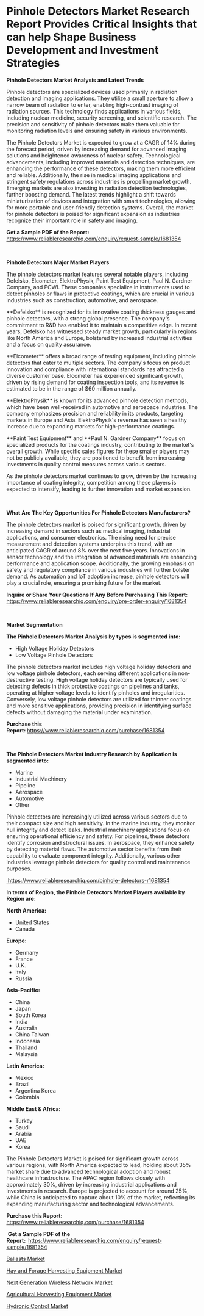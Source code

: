 <p><h1>Pinhole Detectors Market Research Report Provides Critical Insights that can help Shape Business Development and Investment Strategies</h1></p><p><strong>Pinhole Detectors Market Analysis and Latest Trends</strong></p>
<p><p>Pinhole detectors are specialized devices used primarily in radiation detection and imaging applications. They utilize a small aperture to allow a narrow beam of radiation to enter, enabling high-contrast imaging of radiation sources. This technology finds applications in various fields, including nuclear medicine, security screening, and scientific research. The precision and sensitivity of pinhole detectors make them valuable for monitoring radiation levels and ensuring safety in various environments.</p><p>The Pinhole Detectors Market is expected to grow at a CAGR of 14% during the forecast period, driven by increasing demand for advanced imaging solutions and heightened awareness of nuclear safety. Technological advancements, including improved materials and detection techniques, are enhancing the performance of these detectors, making them more efficient and reliable. Additionally, the rise in medical imaging applications and stringent safety regulations across industries is propelling market growth. Emerging markets are also investing in radiation detection technologies, further boosting demand. The latest trends highlight a shift towards miniaturization of devices and integration with smart technologies, allowing for more portable and user-friendly detection systems. Overall, the market for pinhole detectors is poised for significant expansion as industries recognize their important role in safety and imaging.</p></p>
<p><strong>Get a Sample PDF of the Report:&nbsp;</strong> <a href="https://www.reliableresearchiq.com/enquiry/request-sample/1681354?utm_campaign=1121&utm_medium=2&utm_source=Github&utm_content=ia&utm_term=16122024&utm_id=pinhole-detectors">https://www.reliableresearchiq.com/enquiry/request-sample/1681354</a></p>
<p>&nbsp;</p>
<p><strong>Pinhole Detectors Major Market Players</strong></p>
<p><p>The pinhole detectors market features several notable players, including Defelsko, Elcometer, ElektroPhysik, Paint Test Equipment, Paul N. Gardner Company, and PCWI. These companies specialize in instruments used to detect pinholes or flaws in protective coatings, which are crucial in various industries such as construction, automotive, and aerospace.</p><p>**Defelsko** is recognized for its innovative coating thickness gauges and pinhole detectors, with a strong global presence. The company's commitment to R&D has enabled it to maintain a competitive edge. In recent years, Defelsko has witnessed steady market growth, particularly in regions like North America and Europe, bolstered by increased industrial activities and a focus on quality assurance.</p><p>**Elcometer** offers a broad range of testing equipment, including pinhole detectors that cater to multiple sectors. The company's focus on product innovation and compliance with international standards has attracted a diverse customer base. Elcometer has experienced significant growth, driven by rising demand for coating inspection tools, and its revenue is estimated to be in the range of $60 million annually.</p><p>**ElektroPhysik** is known for its advanced pinhole detection methods, which have been well-received in automotive and aerospace industries. The company emphasizes precision and reliability in its products, targeting markets in Europe and Asia. ElektroPhysik's revenue has seen a healthy increase due to expanding markets for high-performance coatings.</p><p>**Paint Test Equipment** and **Paul N. Gardner Company** focus on specialized products for the coatings industry, contributing to the market's overall growth. While specific sales figures for these smaller players may not be publicly available, they are positioned to benefit from increasing investments in quality control measures across various sectors.</p><p>As the pinhole detectors market continues to grow, driven by the increasing importance of coating integrity, competition among these players is expected to intensify, leading to further innovation and market expansion.</p></p>
<p>&nbsp;</p>
<p><strong>What Are The Key Opportunities For Pinhole Detectors Manufacturers?</strong></p>
<p><p>The pinhole detectors market is poised for significant growth, driven by increasing demand in sectors such as medical imaging, industrial applications, and consumer electronics. The rising need for precise measurement and detection systems underpins this trend, with an anticipated CAGR of around 8% over the next five years. Innovations in sensor technology and the integration of advanced materials are enhancing performance and application scope. Additionally, the growing emphasis on safety and regulatory compliance in various industries will further bolster demand. As automation and IoT adoption increase, pinhole detectors will play a crucial role, ensuring a promising future for the market.</p></p>
<p><strong>Inquire or Share Your Questions If Any Before Purchasing This Report:</strong> <a href="https://www.reliableresearchiq.com/enquiry/pre-order-enquiry/1681354?utm_campaign=1121&utm_medium=2&utm_source=Github&utm_content=ia&utm_term=16122024&utm_id=pinhole-detectors">https://www.reliableresearchiq.com/enquiry/pre-order-enquiry/1681354</a></p>
<p>&nbsp;</p>
<p><strong>Market Segmentation</strong></p>
<p><strong>The Pinhole Detectors Market Analysis by types is segmented into:</strong></p>
<p><ul><li>High Voltage Holiday Detectors</li><li>Low Voltage Pinhole Detectors</li></ul></p>
<p><p>The pinhole detectors market includes high voltage holiday detectors and low voltage pinhole detectors, each serving different applications in non-destructive testing. High voltage holiday detectors are typically used for detecting defects in thick protective coatings on pipelines and tanks, operating at higher voltage levels to identify pinholes and irregularities. Conversely, low voltage pinhole detectors are utilized for thinner coatings and more sensitive applications, providing precision in identifying surface defects without damaging the material under examination.</p></p>
<p><strong>Purchase this Report:&nbsp;</strong><a href="https://www.reliableresearchiq.com/purchase/1681354?utm_campaign=1121&utm_medium=2&utm_source=Github&utm_content=ia&utm_term=16122024&utm_id=pinhole-detectors">https://www.reliableresearchiq.com/purchase/1681354</a></p>
<p>&nbsp;</p>
<p><strong>The Pinhole Detectors Market Industry Research by Application is segmented into:</strong></p>
<p><ul><li>Marine</li><li>Industrial Machinery</li><li>Pipeline</li><li>Aerospace</li><li>Automotive</li><li>Other</li></ul></p>
<p><p>Pinhole detectors are increasingly utilized across various sectors due to their compact size and high sensitivity. In the marine industry, they monitor hull integrity and detect leaks. Industrial machinery applications focus on ensuring operational efficiency and safety. For pipelines, these detectors identify corrosion and structural issues. In aerospace, they enhance safety by detecting material flaws. The automotive sector benefits from their capability to evaluate component integrity. Additionally, various other industries leverage pinhole detectors for quality control and maintenance purposes.</p></p>
<p><a href="https://www.reliableresearchiq.com/pinhole-detectors-r1681354?utm_campaign=1121&utm_medium=2&utm_source=Github&utm_content=ia&utm_term=16122024&utm_id=pinhole-detectors">&nbsp;https://www.reliableresearchiq.com/pinhole-detectors-r1681354</a></p>
<p><strong>In terms of Region, the Pinhole Detectors Market Players available by Region are:</strong></p>
<p>
    <p> <strong> North America: </strong>
        <ul>
            <li>United States</li>
            <li>Canada</li>
        </ul>
        </p> 
    <p> <strong> Europe: </strong>
        <ul>
            <li>Germany</li>
            <li>France</li>
            <li>U.K.</li>
            <li>Italy</li>
            <li>Russia</li>
        </ul>
        </p> 
    <p> <strong> Asia-Pacific: </strong>
        <ul>
            <li>China</li>
            <li>Japan</li>
            <li>South Korea</li>
            <li>India</li>
            <li>Australia</li>
            <li>China Taiwan</li>
            <li>Indonesia</li>
            <li>Thailand</li>
            <li>Malaysia</li>
        </ul>
        </p> 
    <p> <strong> Latin America: </strong>
        <ul>
            <li>Mexico</li>
            <li>Brazil</li>
            <li>Argentina Korea</li>
            <li>Colombia</li>
        </ul>
        </p> 
    <p> <strong> Middle East & Africa: </strong>
        <ul>
            <li>Turkey</li>
            <li>Saudi</li>
            <li>Arabia</li>
            <li>UAE</li>
            <li>Korea</li>
        </ul>
    </p>
    </p>
<p><p>The Pinhole Detectors Market is poised for significant growth across various regions, with North America expected to lead, holding about 35% market share due to advanced technological adoption and robust healthcare infrastructure. The APAC region follows closely with approximately 30%, driven by increasing industrial applications and investments in research. Europe is projected to account for around 25%, while China is anticipated to capture about 10% of the market, reflecting its expanding manufacturing sector and technological advancements.</p></p>
<p><strong>Purchase this Report: </strong><a href="https://www.reliableresearchiq.com/purchase/1681354?utm_campaign=1121&utm_medium=2&utm_source=Github&utm_content=ia&utm_term=16122024&utm_id=pinhole-detectors">https://www.reliableresearchiq.com/purchase/1681354</a></p>
<p>&nbsp;<strong>Get a Sample PDF of the Report:&nbsp;&nbsp;</strong><a href="https://www.reliableresearchiq.com/enquiry/request-sample/1681354?utm_campaign=1121&utm_medium=2&utm_source=Github&utm_content=ia&utm_term=16122024&utm_id=pinhole-detectors">https://www.reliableresearchiq.com/enquiry/request-sample/1681354</a></p>
<p><strong></strong></p>
<p><p><a href="https://www.linkedin.com/pulse/ballasts-market-insights-provide-historical-trends-future-vhitf?utm_campaign=1121&utm_medium=2&utm_source=Github&utm_content=ia&utm_term=16122024&utm_id=pinhole-detectors">Ballasts Market</a></p><p><a href="https://github.com/hammelximalschid/Market-Research-Report-List-1/blob/main/hay-and-forage-harvesting-equipment-market.md?utm_campaign=1121&utm_medium=2&utm_source=Github&utm_content=ia&utm_term=16122024&utm_id=pinhole-detectors">Hay and Forage Harvesting Equipment Market</a></p><p><a href="https://www.linkedin.com/pulse/year-on-year-growth-next-generation-wireless-network-market-104-pao0f?utm_campaign=1121&utm_medium=2&utm_source=Github&utm_content=ia&utm_term=16122024&utm_id=pinhole-detectors">Next Generation Wireless Network Market</a></p><p><a href="https://github.com/antonioc6hal/Market-Research-Report-List-1/blob/main/agricultural-harvesting-equipment-market.md?utm_campaign=1121&utm_medium=2&utm_source=Github&utm_content=ia&utm_term=16122024&utm_id=pinhole-detectors">Agricultural Harvesting Equipment Market</a></p><p><a href="https://www.linkedin.com/pulse/global-hydronic-control-market-forecast-2024-2031-sustained-r1nge?utm_campaign=1121&utm_medium=2&utm_source=Github&utm_content=ia&utm_term=16122024&utm_id=pinhole-detectors">Hydronic Control Market</a></p></p>
